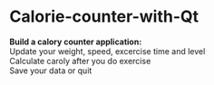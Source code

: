 # Calorie-counter-with-Qt
<p><strong>Build a calory counter application:</strong><br>
Update your weight, speed, excercise time and level<br>
Calculate caroly after you do exercise<br>
Save your data or quit</p>
